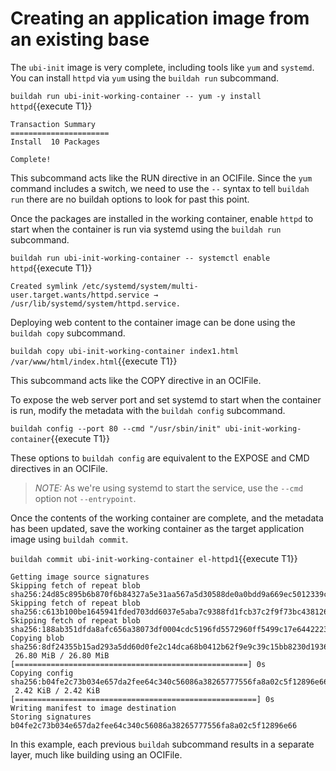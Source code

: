 # Creating an application image from an existing base

The `ubi-init` image is very complete, including tools like `yum` and `systemd`.  You can install `httpd` via `yum` using the `buildah run` subcommand.  

`buildah run ubi-init-working-container -- yum -y install httpd`{{execute T1}}

```
Transaction Summary
======================
Install  10 Packages

Complete!
```

This subcommand acts like the RUN directive in an OCIFile.  Since the `yum` command includes a switch, we need to use the `--` syntax to tell `buildah run` there are no buildah options to look for past this point.

Once the packages are installed in the working container, enable `httpd` to start when the container is run via systemd using the `buildah run` subcommand.

`buildah run ubi-init-working-container -- systemctl enable httpd`{{execute T1}}

```
Created symlink /etc/systemd/system/multi-user.target.wants/httpd.service → /usr/lib/systemd/system/httpd.service.
```

Deploying web content to the container image can be done using the `buildah copy` subcommand.  

`buildah copy ubi-init-working-container index1.html /var/www/html/index.html`{{execute T1}}

This subcommand acts like the COPY directive in an OCIFile.  

To expose the web server port and set systemd to start when the container is run, modify the metadata with the `buildah config` subcommand.  

`buildah config --port 80 --cmd "/usr/sbin/init" ubi-init-working-container`{{execute T1}}

These options to `buildah config` are equivalent to the EXPOSE and CMD directives in an OCIFile.

> _NOTE:_  As we're using systemd to start the service, use the `--cmd` option not `--entrypoint`.

Once the contents of the working container are complete, and the metadata has been updated, save the working container as the target application image using `buildah commit`.  

`buildah commit ubi-init-working-container el-httpd1`{{execute T1}}

```
Getting image source signatures
Skipping fetch of repeat blob sha256:24d85c895b6b870f6b84327a5e31aa567a5d30588de0a0bdd9a669ec5012339c
Skipping fetch of repeat blob sha256:c613b100be1645941fded703dd6037e5aba7c9388fd1fcb37c2f9f73bc438126
Skipping fetch of repeat blob sha256:188ab351dfda8afc656a38073df0004cdc5196fd5572960ff5499c17e6442223
Copying blob sha256:8df24355b15ad293a5dd60d0fe2c14dca68b0412b62f9e9c39c15bb8230d1936
 26.80 MiB / 26.80 MiB [====================================================] 0s
Copying config sha256:b04fe2c73b034e657da2fee64c340c56086a38265777556fa8a02c5f12896e66
 2.42 KiB / 2.42 KiB [======================================================] 0s
Writing manifest to image destination
Storing signatures
b04fe2c73b034e657da2fee64c340c56086a38265777556fa8a02c5f12896e66
```

In this example, each previous `buildah` subcommand results in a separate layer, much like building using an OCIFile.
